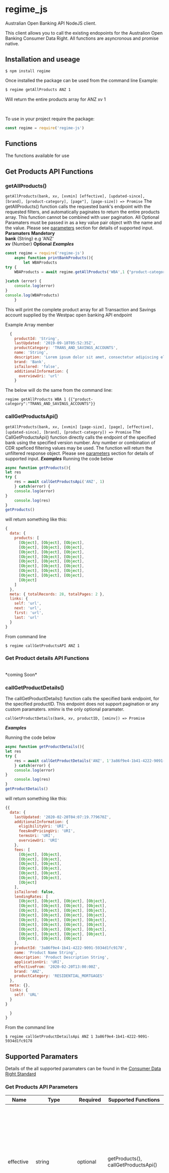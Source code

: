 # regime_js
Australian Open Banking API NodeJS client.

This client allows you to call the existing endopoints for the Australion Open Banking Consumer Data Right. All functions are asyncronous and promise native. 

## Installation and useage

```
$ npm install regime
```

Once installed the package can be used from the command line Example:

```bash
$ regime getAllProducts ANZ 1
```
Will return the entire products array for ANZ xv 1

</br>

To use in your project require the package:

```js
const regime = require('regime-js')
```

## Functions

The functions available for use 

## Get Products API Functions

### getAllProducts()

```getAllProducts(bank, xv, [xvmin] [effective], [updated-since], [brand], [product-category], [page"], [page-size]) => Promise```
The getAllProducts() function calls the requested bank's endpoint with the requested filters, and automatically paginates to return the entire products array. This function cannot be combined with user pagination. All Optional Paramaters must be passed in as a key value pair object with the name and the value. Please see [parameters](#Supported-Parameters) section for details of supported input. 
**Paramaters**
**Mandetory**
</br>
**bank** {String} e.g 'ANZ'
</br>
**xv** {Number}
**Optional**
***Examples***
```js
const regime = require('regime-js')
    async function printBankProducts(){
        let WBAProducts
try {
    WBAProducts = await regime.getAllProducts('WBA',1 {"product-category":"TRANS_AND_SAVINGS_ACCOUNTS"})
    
}catch (error) {
    console.log(error)
}
console.log(WBAProducts)
    }
```
This will print the complete product array for all Transaction and Savings account supplied by the Westpac open banking API endpoint

Example Array member
```js
  {
    productId: 'String',
    lastUpdated: '2019-09-18T05:52:35Z',
    productCategory: 'TRANS_AND_SAVINGS_ACCOUNTS',
    name: 'String',
    description: 'Lorem ipsum dolor sit amet, consectetur adipiscing elit. Maecenas quis interdum dolor.',
    brand: 'Bank',
    isTailored: 'false',
    additionalInformation: {
      overviewUri: 'url'
    }
```
The below will do the same from the command line:
```
regime getAllProducts WBA 1 {{"product-category":"TRANS_AND_SAVINGS_ACCOUNTS"}}
```
### callGetProductsApi()
```getAllProducts(bank, xv, [xvmin] [page-size], [page], [effective], [updated-since], [brand], [product-category]) => Promise```
The CallGetProductsApi() function directly calls the endpoint of the specified bank using the specified version number. Any number or combination of CDR speficed filtering values may be used. The function will return the unfiltered response object. Please see [parameters](#Supported-Parameters) section for details of supported input. 
***Examples***
Running the code below 
```js
async function getProducts(){
let res
try {
    res = await callGetProductsApi('ANZ', 1) 
    } catch(error) {
    console.log(error)
}
    console.log(res)
}
getProducts()
```
will return something like this:
```js
{
  data: {
    products: [
      [Object], [Object], [Object],
      [Object], [Object], [Object],
      [Object], [Object], [Object],
      [Object], [Object], [Object],
      [Object], [Object], [Object],
      [Object], [Object], [Object],
      [Object], [Object], [Object],
      [Object], [Object], [Object],
      [Object]
    ]
  },
  meta: { totalRecords: 28, totalPages: 2 },
  links: {
    self: 'url',
    next: 'url',
    first: 'url',
    last: 'url'
  }
}
```
From command line 
```
$ regime callGetProductsAPI ANZ 1
```
### Get Product details API Functions 
</br>
*coming Soon*

### callGetProductDetails()

The callGetProductDetails() function calls the specified bank endpoint, for the specified productID. This endpoint does not support pagination or any custom paramaters. xminv is the only optional paramater. 

```callGetProductDetails(bank, xv, productID, [xminv]) => Promise```

***Examples***

Running the code below 
```js
async function getProductDetails(){
let res
try {
    res = await callGetProductDetails('ANZ', 1'3a86f9e4-1b41-4222-9091-5934d1fc9178')
    } catch(error) {
    console.log(error)
}
    console.log(res)
}
getProductDetails()
```

will return something like this:

```js
{{
  data: {
    lastUpdated: '2020-02-20T04:07:19.779670Z',
    additionalInformation: {
      eligibilityUri: 'URI',
      feesAndPricingUri: 'URI',
      termsUri: 'URI',
      overviewUri: 'URI'
    },
    fees: [
      [Object], [Object],
      [Object], [Object],
      [Object], [Object],
      [Object], [Object],
      [Object], [Object],
      [Object], [Object],
      [Object]
    ],
    isTailored: false,
    lendingRates: [
      [Object], [Object], [Object], [Object],
      [Object], [Object], [Object], [Object],
      [Object], [Object], [Object], [Object],
      [Object], [Object], [Object], [Object],
      [Object], [Object], [Object], [Object],
      [Object], [Object], [Object], [Object],
      [Object], [Object], [Object], [Object],
      [Object], [Object], [Object], [Object],
      [Object], [Object], [Object]
    ],
    productId: '3a86f9e4-1b41-4222-9091-5934d1fc9178',
    name: 'Product Name String',
    description: 'Product Description String',
    applicationUri: 'URI',
    effectiveFrom: '2020-02-20T13:00:00Z',
    brand: 'ANZ',
    productCategory: 'RESIDENTIAL_MORTGAGES'
  },
  meta: {},
  links: {
    self: 'URL'
  }
}

  }
}
```
From the command line
```
$ regime callGetProductDetailsApi ANZ 1 3a86f9e4-1b41-4222-9091-5934d1fc9178
```

## Supported Paramaters 
Details of the all supported paramaters can be found in the [Consumer Data Right Standard]
### Get Products API Parameters 
|Name	|Type |Required |Supported Functions	| Description |
|-------|-------|------------|------------|--------------------|
|effective |string |optional |getProducts(), callGetProductsApi()|	Allows for the filtering of products based on whether the current time is within the period of time defined as effective by the effectiveFrom and effectiveTo fields. Valid values are ‘CURRENT’, ‘FUTURE’ and ‘ALL’. If absent defaults to 'CURRENT'
|updated-since|	DateTimeString |optional| getProducts(), callGetProductsApi()|Only include products that have been updated after the specified date and time. If absent defaults to include all products
|brand	|string	|optional|getProducts(), callGetProductsApi()|Filter results based on a specific brand|
|product-category	|string |optional	|gcallGetProductsApi()| Used to filter results on the productCategory field applicable to accounts. Any one of the valid values for this field can be supplied. If absent then all accounts returned.|
|page	|	PositiveInteger	|optional|callGetProductsApi()| Page of results to request (standard pagination)|
|page-size |PositiveInteger	|optional|callGetProductsApi()| Page size to request. Default is 25 (standard pagination)|
|x-v|	string|	mandatory |getProducts(), callGetProductsApi()||Version of the API end point requested by the client. Must be set to a positive integer. The data holder should respond with the highest supported version between x-min-v and x-v. If the value of x-min-v is equal to or higher than the value of x-v then the x-min-v header should be treated as absent. If all versions requested are not supported then the data holder should respond with a 406 Not Acceptable. See HTTP Headers
|x-min-v |	string |	optional	|getProducts(), callGetProductsApi()| Minimum version of the API end point requested by the client. Must be set to a positive integer if provided. The data holder should respond with the highest supported version between x-min-v and x-v. If all versions requested are not supported then the data holder should respond with a 406 Not Acceptable.
**Enumerated Values**
|Parameter|	Value|Supported Functions|
|---------|------|------|
|effective	|CURRENT |getProducts(), callGetProductsApi()|
|effective	|FUTURE|getProducts(), callGetProductsApi()|
|effective	|ALL|getProducts(), callGetProductsApi()|
|product-category	|TRANS_AND_SAVINGS_ACCOUNTS|getProducts(), callGetProductsApi()|
|product-category	|TERM_DEPOSITS |getProducts(), callGetProductsApi()|
|product-category	|TRAVEL_CARDS |getProducts(), callGetProductsApi()|
|product-category	|REGULATED_TRUST_ACCOUNTS |getProducts(), callGetProductsApi()|
|product-category	|RESIDENTIAL_MORTGAGES |getProducts(), callGetProductsApi()|
|product-category	|CRED_AND_CHRG_CARDS |getProducts(), callGetProductsApi()|
|product-category	|PERS_LOANS |getProducts(), callGetProductsApi()|
|product-category	|MARGIN_LOANS |getProducts(), callGetProductsApi()|
|product-category	|LEASES |getProducts(), callGetProductsApi()|
|product-category	|TRADE_FINANCE |getProducts(), callGetProductsApi()|
|product-category	|OVERDRAFTS |getProducts(), callGetProductsApi()|
|product-category	|BUSINESS_LOANS|getProducts(), callGetProductsApi()|
## Authors 
Nikki Renvoize

[Consumer Data Right Standard]:https://consumerdatastandardsaustralia.github.io/standards/#get-products 
